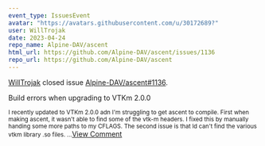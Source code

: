 ```yaml
---
event_type: IssuesEvent
avatar: "https://avatars.githubusercontent.com/u/30172689?"
user: WillTrojak
date: 2023-04-24
repo_name: Alpine-DAV/ascent
html_url: https://github.com/Alpine-DAV/ascent/issues/1136
repo_url: https://github.com/Alpine-DAV/ascent
---
```


<a href='https://github.com/WillTrojak' target='_blank'>WillTrojak</a> closed issue <a href='https://github.com/Alpine-DAV/ascent/issues/1136' target='_blank'>Alpine-DAV/ascent#1136</a>.

<p>Build errors when upgrading to VTKm 2.0.0 </p><small>I recently updated to VTKm 2.0.0 adn I'm struggling to get ascent to compile. First when making ascent, it wasn't able to find some of the vtk-m headers. I fixed this by manually handing some more paths to my CFLAGS. The second issue is that ld can't find the various vtkm library .so files....</small><a href='https://github.com/Alpine-DAV/ascent/issues/1136' target='_blank'>View Comment</a>